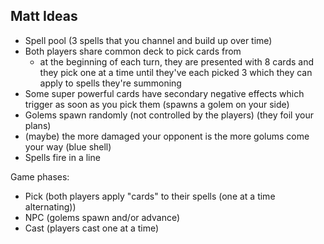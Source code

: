 ## Matt Ideas

- Spell pool (3 spells that you channel and build up over time)
- Both players share common deck to pick cards from
  - at the beginning of each turn, they are presented with 8 cards and they pick one at a time until they've each picked 3 which they can apply to spells they're summoning
- Some super powerful cards have secondary negative effects which trigger as soon as you pick them (spawns a golem on your side)
- Golems spawn randomly (not controlled by the players) (they foil your plans)
- (maybe) the more damaged your opponent is the more golums come your way (blue shell)
- Spells fire in a line

Game phases:

- Pick (both players apply "cards" to their spells (one at a time alternating))
- NPC (golems spawn and/or advance)
- Cast (players cast one at a time)
